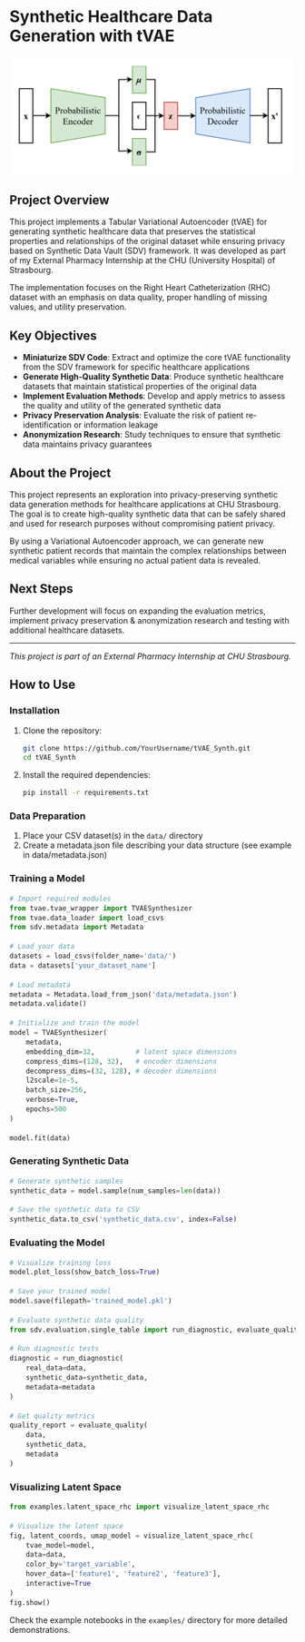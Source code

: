 # Synthetic Healthcare Data Generation with tVAE
![Reparameterized Variational Autoencoder](https://github.com/Martinfacot/tVAE_project/raw/dev/Images/Reparameterized_Variational_Autoencoder.png)

## Project Overview

This project implements a Tabular Variational Autoencoder (tVAE) for generating synthetic healthcare data that preserves the statistical properties and relationships of the original dataset while ensuring privacy based on Synthetic Data Vault (SDV) framework. It was developed as part of my External Pharmacy Internship at the CHU (University Hospital) of Strasbourg.

The implementation focuses on the Right Heart Catheterization (RHC) dataset with an emphasis on data quality, proper handling of missing values, and utility preservation.

## Key Objectives
- **Miniaturize SDV Code**: Extract and optimize the core tVAE functionality from the SDV framework for specific healthcare applications
- **Generate High-Quality Synthetic Data**: Produce synthetic healthcare datasets that maintain statistical properties of the original data
- **Implement Evaluation Methods**: Develop and apply metrics to assess the quality and utility of the generated synthetic data
- **Privacy Preservation Analysis**: Evaluate the risk of patient re-identification or information leakage
- **Anonymization Research**: Study techniques to ensure that synthetic data maintains privacy guarantees

## About the Project

This project represents an exploration into privacy-preserving synthetic data generation methods for healthcare applications at CHU Strasbourg. The goal is to create high-quality synthetic data that can be safely shared and used for research purposes without compromising patient privacy.

By using a Variational Autoencoder approach, we can generate new synthetic patient records that maintain the complex relationships between medical variables while ensuring no actual patient data is revealed.

## Next Steps

Further development will focus on expanding the evaluation metrics, implement privacy preservation & anonymization research and testing with additional healthcare datasets.

---
*This project is part of an External Pharmacy Internship at CHU Strasbourg.*

## How to Use

### Installation

1. Clone the repository:
   ```bash
   git clone https://github.com/YourUsername/tVAE_Synth.git
   cd tVAE_Synth
   ```

2. Install the required dependencies:
   ```bash
   pip install -r requirements.txt
   ```

### Data Preparation

1. Place your CSV dataset(s) in the `data/` directory
2. Create a metadata.json file describing your data structure (see example in data/metadata.json)

### Training a Model

```python
# Import required modules
from tvae.tvae_wrapper import TVAESynthesizer
from tvae.data_loader import load_csvs
from sdv.metadata import Metadata

# Load your data
datasets = load_csvs(folder_name='data/')
data = datasets['your_dataset_name']

# Load metadata
metadata = Metadata.load_from_json('data/metadata.json')
metadata.validate()

# Initialize and train the model
model = TVAESynthesizer(
    metadata,
    embedding_dim=32,          # latent space dimensions
    compress_dims=(128, 32),   # encoder dimensions
    decompress_dims=(32, 128), # decoder dimensions
    l2scale=1e-5,
    batch_size=256,
    verbose=True,
    epochs=500
)

model.fit(data)
```

### Generating Synthetic Data

```python
# Generate synthetic samples
synthetic_data = model.sample(num_samples=len(data))

# Save the synthetic data to CSV
synthetic_data.to_csv('synthetic_data.csv', index=False)
```

### Evaluating the Model

```python
# Visualize training loss
model.plot_loss(show_batch_loss=True)

# Save your trained model
model.save(filepath='trained_model.pkl')

# Evaluate synthetic data quality
from sdv.evaluation.single_table import run_diagnostic, evaluate_quality

# Run diagnostic tests
diagnostic = run_diagnostic(
    real_data=data,
    synthetic_data=synthetic_data,
    metadata=metadata
)

# Get quality metrics
quality_report = evaluate_quality(
    data,
    synthetic_data,
    metadata
)
```

### Visualizing Latent Space

```python
from examples.latent_space_rhc import visualize_latent_space_rhc

# Visualize the latent space 
fig, latent_coords, umap_model = visualize_latent_space_rhc(
    tvae_model=model,
    data=data,
    color_by='target_variable',
    hover_data=['feature1', 'feature2', 'feature3'],
    interactive=True
)
fig.show()
```

Check the example notebooks in the `examples/` directory for more detailed demonstrations.
